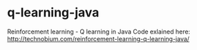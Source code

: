 # q-learning-java
Reinforcement learning - Q learning in Java
Code exlained here: http://technobium.com/reinforcement-learning-q-learning-java/

